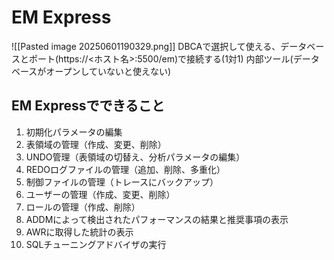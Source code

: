 # EM Express
![[Pasted image 20250601190329.png]]
DBCAで選択して使える、データベースとポート(https://<ホスト名>:5500/em)で接続する(1対1)
内部ツール(データベースがオープンしていないと使えない)
## EM Expressでできること

1. 初期化パラメータの編集  
2. 表領域の管理（作成、変更、削除）  
3. UNDO管理（表領域の切替え、分析パラメータの編集）  
4. REDOログファイルの管理（追加、削除、多重化）  
5. 制御ファイルの管理（トレースにバックアップ）  
6. ユーザーの管理（作成、変更、削除）  
7. ロールの管理（作成、削除）  
8. ADDMによって検出されたパフォーマンスの結果と推奨事項の表示  
9. AWRに取得した統計の表示  
10. SQLチューニングアドバイザの実行